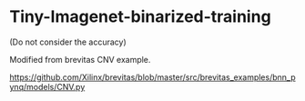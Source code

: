 # Tiny-Imagenet-binarized-training
(Do not consider the accuracy)

Modified from brevitas CNV example.

https://github.com/Xilinx/brevitas/blob/master/src/brevitas_examples/bnn_pynq/models/CNV.py
